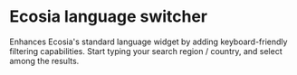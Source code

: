 # Ecosia language switcher

Enhances Ecosia's standard language widget by adding keyboard-friendly filtering capabilities. Start typing your search region / country, and select among the results.



